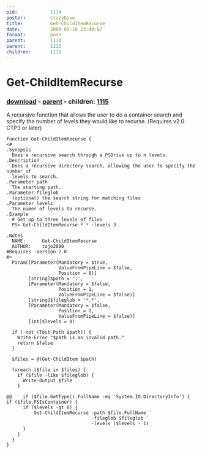 ```yaml
---
pid:            1114
poster:         CrazyDave
title:          Get-ChildItemRecurse
date:           2009-05-18 23:40:07
format:         posh
parent:         1113
parent:         1113
children:       1115
---
```


# Get-ChildItemRecurse

### [download](1114.ps1) - [parent](1113.md) - children: [1115](1115.md)

A recursive function that allows the user to do a container search and specify the number of levels they would like to recurse.  (Requires v2.0 CTP3 or later)

```posh
function Get-ChildItemRecurse {
<#
.Synopsis
  Does a recursive search through a PSDrive up to n levels.
.Description
  Does a recursive directory search, allowing the user to specify the number of
  levels to search.
.Parameter path
  The starting path.
.Parameter fileglob
  (optional) the search string for matching files
.Parameter levels
  The numer of levels to recurse.
.Example
  # Get up to three levels of files
  PS> Get-ChildItemRecurse *.* -levels 3

.Notes
  NAME:      Get-ChildItemRecurse
  AUTHOR:    tojo2000
#Requires -Version 2.0
#>
  Param([Parameter(Mandatory = $true,
                   ValueFromPipeLine = $false,
                   Position = 0)]
        [string]$path = '.',
        [Parameter(Mandatory = $false,
                   Position = 1,
                   ValueFromPipeLine = $false)]
        [string]$fileglob = '*.*',
        [Parameter(Mandatory = $false,
                   Position = 2,
                   ValueFromPipeLine = $false)]
        [int]$levels = 0)

  if (-not (Test-Path $path)) {
    Write-Error "$path is an invalid path."
    return $false
  }

  $files = @(Get-ChildItem $path)

  foreach ($file in $files) {
    if ($file -like $fileglob) {
      Write-Output $file
    }

@@    if ($file.GetType().FullName -eq 'System.IO.DirectoryInfo') {
if ($file.PSIsContainer) {
      if ($levels -gt 0) {
          Get-ChildItemRecurse -path $file.FullName `
                               -fileglob $fileglob `
                               -levels ($levels - 1)
      }
    }
  }
}
```
